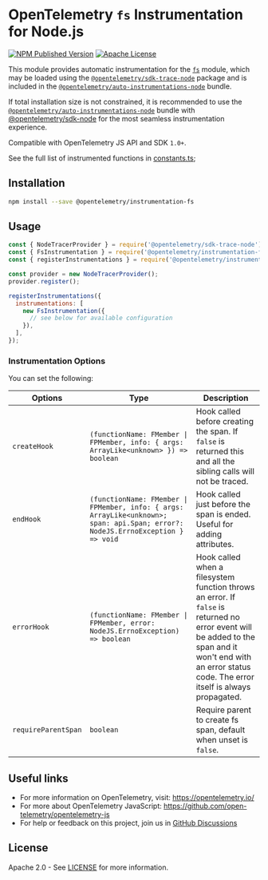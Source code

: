 # OpenTelemetry `fs` Instrumentation for Node.js

[![NPM Published Version][npm-img]][npm-url]
[![Apache License][license-image]][license-image]

This module provides automatic instrumentation for the [`fs`](http://nodejs.org/dist/latest/docs/api/fs.html) module, which may be loaded using the [`@opentelemetry/sdk-trace-node`](https://github.com/open-telemetry/opentelemetry-js/tree/main/packages/opentelemetry-sdk-trace-node) package and is included in the [`@opentelemetry/auto-instrumentations-node`](https://www.npmjs.com/package/@opentelemetry/auto-instrumentations-node) bundle.

If total installation size is not constrained, it is recommended to use the [`@opentelemetry/auto-instrumentations-node`](https://www.npmjs.com/package/@opentelemetry/auto-instrumentations-node) bundle with [@opentelemetry/sdk-node](`https://www.npmjs.com/package/@opentelemetry/sdk-node`) for the most seamless instrumentation experience.

Compatible with OpenTelemetry JS API and SDK `1.0+`.

See the full list of instrumented functions in [constants.ts](src/constants.ts);

## Installation

```bash
npm install --save @opentelemetry/instrumentation-fs
```

## Usage

```js
const { NodeTracerProvider } = require('@opentelemetry/sdk-trace-node');
const { FsInstrumentation } = require('@opentelemetry/instrumentation-fs');
const { registerInstrumentations } = require('@opentelemetry/instrumentation');

const provider = new NodeTracerProvider();
provider.register();

registerInstrumentations({
  instrumentations: [
    new FsInstrumentation({
      // see below for available configuration
    }),
  ],
});
```

### Instrumentation Options

You can set the following:

| Options             | Type                                                                                                                             | Description                                                                                                                                                                                                |
| ------------------- | -------------------------------------------------------------------------------------------------------------------------------- | ---------------------------------------------------------------------------------------------------------------------------------------------------------------------------------------------------------- |
| `createHook`        | `(functionName: FMember \| FPMember, info: { args: ArrayLike<unknown> }) => boolean`                                             | Hook called before creating the span. If `false` is returned this and all the sibling calls will not be traced.                                                                                            |
| `endHook`           | `(functionName: FMember \| FPMember, info: { args: ArrayLike<unknown>; span: api.Span; error?: NodeJS.ErrnoException }  => void` | Hook called just before the span is ended. Useful for adding attributes.                                                                                                                                   |
| `errorHook`         | `(functionName: FMember \| FPMember, error: NodeJS.ErrnoException) => boolean`                                                   | Hook called when a filesystem function throws an error. If `false` is returned no error event will be added to the span and it won't end with an error status code. The error itself is always propagated. |
| `requireParentSpan` | `boolean`                                                                                                                        | Require parent to create fs span, default when unset is `false`.                                                                                                                                           |

## Useful links

- For more information on OpenTelemetry, visit: <https://opentelemetry.io/>
- For more about OpenTelemetry JavaScript: <https://github.com/open-telemetry/opentelemetry-js>
- For help or feedback on this project, join us in [GitHub Discussions][discussions-url]

## License

Apache 2.0 - See [LICENSE][license-url] for more information.

[discussions-url]: https://github.com/open-telemetry/opentelemetry-js/discussions
[license-url]: https://github.com/open-telemetry/opentelemetry-js-contrib/blob/main/LICENSE
[license-image]: https://img.shields.io/badge/license-Apache_2.0-green.svg?style=flat
[npm-url]: https://www.npmjs.com/package/@opentelemetry/instrumentation-fs
[npm-img]: https://badge.fury.io/js/%40opentelemetry%2Finstrumentation-fs.svg
